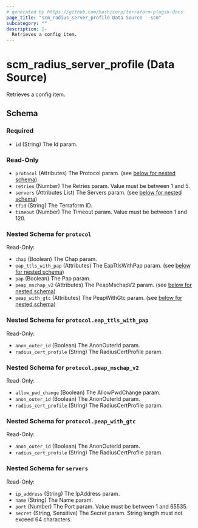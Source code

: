 ```yaml
---
# generated by https://github.com/hashicorp/terraform-plugin-docs
page_title: "scm_radius_server_profile Data Source - scm"
subcategory: ""
description: |-
  Retrieves a config item.
---
```


# scm_radius_server_profile (Data Source)

Retrieves a config item.



<!-- schema generated by tfplugindocs -->
## Schema

### Required

- `id` (String) The Id param.

### Read-Only

- `protocol` (Attributes) The Protocol param. (see [below for nested schema](#nestedatt--protocol))
- `retries` (Number) The Retries param. Value must be between 1 and 5.
- `servers` (Attributes List) The Servers param. (see [below for nested schema](#nestedatt--servers))
- `tfid` (String) The Terraform ID.
- `timeout` (Number) The Timeout param. Value must be between 1 and 120.

<a id="nestedatt--protocol"></a>
### Nested Schema for `protocol`

Read-Only:

- `chap` (Boolean) The Chap param.
- `eap_ttls_with_pap` (Attributes) The EapTtlsWithPap param. (see [below for nested schema](#nestedatt--protocol--eap_ttls_with_pap))
- `pap` (Boolean) The Pap param.
- `peap_mschap_v2` (Attributes) The PeapMschapV2 param. (see [below for nested schema](#nestedatt--protocol--peap_mschap_v2))
- `peap_with_gtc` (Attributes) The PeapWithGtc param. (see [below for nested schema](#nestedatt--protocol--peap_with_gtc))

<a id="nestedatt--protocol--eap_ttls_with_pap"></a>
### Nested Schema for `protocol.eap_ttls_with_pap`

Read-Only:

- `anon_outer_id` (Boolean) The AnonOuterId param.
- `radius_cert_profile` (String) The RadiusCertProfile param.


<a id="nestedatt--protocol--peap_mschap_v2"></a>
### Nested Schema for `protocol.peap_mschap_v2`

Read-Only:

- `allow_pwd_change` (Boolean) The AllowPwdChange param.
- `anon_outer_id` (Boolean) The AnonOuterId param.
- `radius_cert_profile` (String) The RadiusCertProfile param.


<a id="nestedatt--protocol--peap_with_gtc"></a>
### Nested Schema for `protocol.peap_with_gtc`

Read-Only:

- `anon_outer_id` (Boolean) The AnonOuterId param.
- `radius_cert_profile` (String) The RadiusCertProfile param.



<a id="nestedatt--servers"></a>
### Nested Schema for `servers`

Read-Only:

- `ip_address` (String) The IpAddress param.
- `name` (String) The Name param.
- `port` (Number) The Port param. Value must be between 1 and 65535.
- `secret` (String, Sensitive) The Secret param. String length must not exceed 64 characters.
